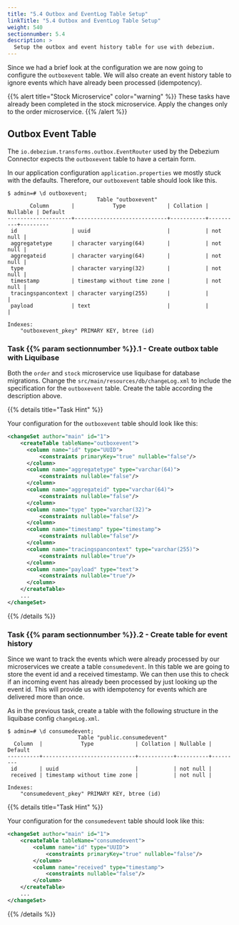 ```yaml
---
title: "5.4 Outbox and EventLog Table Setup"
linkTitle: "5.4 Outbox and EventLog Table Setup"
weight: 540
sectionnumber: 5.4
description: >
  Setup the outbox and event history table for use with debezium.
---
```


Since we had a brief look at the configuration we are now going to configure the `outboxevent` table. We will also create an event history table to ignore events which have already been processed (idempotency).

{{% alert title="Stock Microservice" color="warning" %}} These tasks have already been completed in the stock microservice. Apply the changes only to the order microservice. {{% /alert %}}


## Outbox Event Table

The `io.debezium.transforms.outbox.EventRouter` used by the Debezium Connector expects the `outboxevent` table to have a certain form.

In our application configuration `application.properties` we mostly stuck with the defaults. Therefore, our `outboxevent` table should look like this.

```text
$ admin=# \d outboxevent;
                            Table "outboxevent"
       Column       |            Type             | Collation | Nullable | Default 
--------------------+-----------------------------+-----------+----------+---------
 id                 | uuid                        |           | not null | 
 aggregatetype      | character varying(64)       |           | not null | 
 aggregateid        | character varying(64)       |           | not null | 
 type               | character varying(32)       |           | not null | 
 timestamp          | timestamp without time zone |           | not null | 
 tracingspancontext | character varying(255)      |           |          | 
 payload            | text                        |           |          | 

Indexes:
    "outboxevent_pkey" PRIMARY KEY, btree (id)
```


### Task {{% param sectionnumber %}}.1 - Create outbox table with Liquibase

Both the `order` and `stock` microservice use liquibase for database migrations. Change the `src/main/resources/db/changeLog.xml` to include the specification for the `outboxevent` table. Create the table according the description above.

{{% details title="Task Hint" %}}

Your configuration for the `outboxevent` table should look like this:

```xml
<changeSet author="main" id="1">
    <createTable tableName="outboxevent">
      <column name="id" type="UUID">
          <constraints primaryKey="true" nullable="false"/>
      </column>
      <column name="aggregatetype" type="varchar(64)">
          <constraints nullable="false"/>
      </column>
      <column name="aggregateid" type="varchar(64)">
          <constraints nullable="false"/>
      </column>
      <column name="type" type="varchar(32)">
          <constraints nullable="false"/>
      </column>
      <column name="timestamp" type="timestamp">
          <constraints nullable="false"/>
      </column>
      <column name="tracingspancontext" type="varchar(255)">
          <constraints nullable="true"/>
      </column>
      <column name="payload" type="text">
          <constraints nullable="true"/>
      </column>
    </createTable>
    ...
</changeSet>
```

{{% /details %}}


### Task {{% param sectionnumber %}}.2 - Create table for event history

Since we want to track the events which were already processed by our microservices we create a table `consumedevent`. In this table we are going to store the event id and a received timestamp. We can then use this to check if an incoming event has already been processed by just looking up the event id. This will provide us with idempotency for events which are delivered more than once.

As in the previous task, create a table with the following structure in the liquibase config `changeLog.xml`.

```text
$ admin=# \d consumedevent;
                      Table "public.consumedevent"
  Column  |            Type             | Collation | Nullable | Default 
----------+-----------------------------+-----------+----------+---------
 id       | uuid                        |           | not null | 
 received | timestamp without time zone |           | not null | 

Indexes:
    "consumedevent_pkey" PRIMARY KEY, btree (id)
```

{{% details title="Task Hint" %}}

Your configuration for the `consumedevent` table should look like this:

```xml
<changeSet author="main" id="1">
    <createTable tableName="consumedevent">
        <column name="id" type="UUID">
            <constraints primaryKey="true" nullable="false"/>
        </column>
        <column name="received" type="timestamp">
            <constraints nullable="false"/>
        </column>
    </createTable>
    ...
</changeSet>
```

{{% /details %}}
